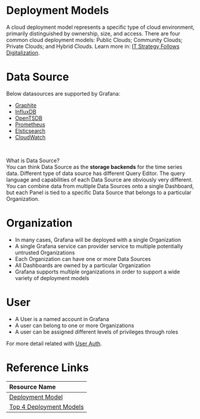 # Deployment Models
A cloud deployment model represents a specific type of cloud environment, primarily distinguished by ownership, size, and access. There are four common cloud deployment models: Public Clouds; Community Clouds; Private Clouds; and Hybrid Clouds. Learn more in: [IT Strategy Follows Digitalization](https://www.igi-global.com/chapter/it-strategy-follows-digitalization/212133).


# Data Source
Below datasources are supported by Grafana:
* [Graphite](https://grafana.com/docs/features/datasources/graphite/)
* [InfluxDB](https://grafana.com/docs/features/datasources/influxdb/)
* [OpenTSDB](https://grafana.com/docs/features/datasources/opentsdb/)
* [Prometheus](https://grafana.com/docs/features/datasources/prometheus/)
* [Elsticsearch](https://grafana.com/docs/features/datasources/elasticsearch/)
* [CloudWatch](https://grafana.com/docs/features/datasources/cloudwatch/)

<br>

What is Data Source?
<br>
You can think Data Source as the **storage backends** for the time series data. Different type of data source has different Query Editor. The query language and capabilities of each Data Source are obviously very different. You can combine data from multiple Data Sources onto a single Dashboard, but each Panel is tied to a specific Data Source that belongs to a particular Organization.


# Organization
* In many cases, Grafana will be deployed with a single Organization
* A single Grafana service can provider service to multiple potentially untrusted Organizations
* Each Organization can have one or more Data Sources
* All Dashboards are owned by a particular Organization
* Grafana supports multiple organizations in order to support a wide variety of deployment models

# User
* A User is a named account in Grafana
* A user can belong to one or more Organizations
* A user can be assigned different levels of privileges through roles

For more detail related with [User Auth](https://grafana.com/docs/reference/http_api/#users).




# Reference Links

| Resource Name |
|:---|
| [Deployment Model](https://www.igi-global.com/dictionary/deployment-models/59553) |
| [Top 4 Deployment Models](https://www.sam-solutions.com/blog/four-best-cloud-deployment-models-you-need-to-know/) |

